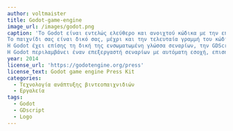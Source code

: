 ```yaml
---
author: voltmaister
title: Godot-game-engine
image_url: /images/godot.png
caption: 'Το Godot είναι εντελώς ελεύθερο και ανοιχτού κώδικα με την επιτρεπτική άδεια MIT. Χωρίς δεσμεύσεις, χωρίς δικαιώματα, τίποτα.
Το παιχνίδι σας είναι δικό σας, μέχρι και την τελευταία γραμμή του κώδικα της μηχανής. Το Godot δίνει την δυνατότητα δημιουργίας βιντεοπαιχνιδιών τόσο 3D όσο και 2D.Τα παιχνίδια που χρησιμοποιούν το Godot μπορούν να δημιουργηθούν με μια ποικιλία γλωσσών προγραμματισμού, συμπεριλαμβανομένων των C++, C# και οποιασδήποτε άλλης γλώσσας με συνδέσεις GDNative, όπως οι Rust, Nim και D.
Η Godot έχει επίσης τη δική της ενσωματωμένη γλώσσα σεναρίων, την GDScript.
Η Godot περιλαμβάνει έναν επεξεργαστή σεναρίων με αυτόματη εσοχή, επισήμανση συντακτικού και συμπλήρωση κώδικα. Διαθέτει επίσης έναν αποσφαλματωτή με δυνατότητα ορισμού σημείων διακοπής και βηματισμού του προγράμματος.'
year: 2014
license_url: 'https://godotengine.org/press'
license_text: Godot game engine Press Kit
categories:
  - Τεχνολογία ανάπτυξης βιντεοπαιχνιδιών 
  - Εργαλεία
tags:
  - Godot
  - GDscript
  - Logo
---
```

